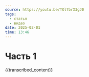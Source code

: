 ```yaml
---
source: https://youtu.be/TOl7brX3gJ0
tags:
  - статья
  - видео
date: 2025-02-01
time: 13:46
---
```


# Часть 1

{{transcribed_content}}